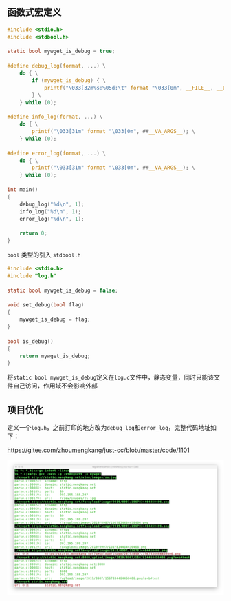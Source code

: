 ## 函数式宏定义
```c
#include <stdio.h>
#include <stdbool.h>

static bool mywget_is_debug = true;

#define debug_log(format, ...) \
	do { \
		if (mywget_is_debug) { \
			printf("\033[32m%s:%05d:\t" format "\033[0m", __FILE__, __LINE__, ##__VA_ARGS__); \
		} \
	} while (0);

#define info_log(format, ...) \
    do { \
        printf("\033[31m" format "\033[0m", ##__VA_ARGS__); \
    } while (0);

#define error_log(format, ...) \
    do { \
        printf("\033[31m" format "\033[0m", ##__VA_ARGS__); \
    } while (0);

int main()
{
	debug_log("%d\n", 1);
	info_log("%d\n", 1);
	error_log("%d\n", 1);

    return 0;
}
```
`bool` 类型的引入 `stdbool.h`

```c
#include <stdio.h>
#include "log.h"

static bool mywget_is_debug = false;

void set_debug(bool flag)
{
	mywget_is_debug = flag;
}

bool is_debug()
{
	return mywget_is_debug;
}
```

将`static bool mywget_is_debug`定义在`log.c`文件中，静态变量，同时只能该文件自己访问，作用域不会影响外部

## 项目优化

定义一个`log.h`，之前打印的地方改为`debug_log`和`error_log`，完整代码地址如下：

https://gitee.com/zhoumengkang/just-cc/blob/master/code/1101

![log.jpg](../img/11/log.jpg)